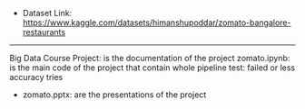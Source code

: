 * Dataset Link: https://www.kaggle.com/datasets/himanshupoddar/zomato-bangalore-restaurants

----
Big Data Course Project: is the documentation of the project
zomato.ipynb: is the main code of the project that contain whole pipeline
test: failed or less accuracy tries
* zomato.pptx: are the presentations of the project
